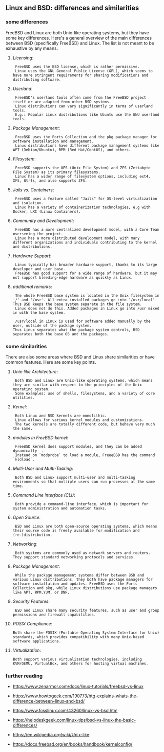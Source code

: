 ## Linux and BSD: differences and similarities 

### some differences


FreeBSD and Linux are both Unix-like operating systems, but they have some key differences. Here's a general overview of the main differences between BSD (specifically FreeBSD) and Linux. The list is not meant to be exhaustive by any means.

       
1. *Licensing*:

        FreeBSD uses the BSD license, which is rather permissive.
        Linux uses the GNU General Public License (GPL), which seems to have more stringent requirements for sharing modifications and distributing software.   
        
2. *Userland*:

        FreeBSD's userland tools often come from the FreeBSD project itself or are adapted from other BSD systems.
        Linux distributions can vary significantly in terms of userland tools.
        E.g.: Popular Linux distributions like Ubuntu use the GNU userland tools.    
        
3. *Package Management*:

        FreeBSD uses the Ports Collection and the pkg package manager for software installation and management.
        Linux distributions have different package management systems like APT (Debian/Ubuntu), RPM (Red Hat/CentOS), and others.
        
4. *Filesystem*:

        FreeBSD supports the UFS (Unix File System) and ZFS (Zettabyte File System) as its primary filesystems.
        Linux has a wider range of filesystem options, including ext4, XFS, Btrfs, and also supports ZFS. 
        
5. *Jails vs. Containers*:

        FreeBSD uses a feature called "Jails" for OS-level virtualization and isolation.
        Linux has a variety of containerization technologies, e.g with Docker, LXC (Linux Containers).   
        
6. *Community and Development*:

        FreeBSD has a more centralized development model, with a Core Team overseeing the project.
        Linux has a more distributed development model, with many different organizations and individuals contributing to the kernel and distributions.
        
7. *Hardware Support*:

        Linux typically has broader hardware support, thanks to its large developer and user base.
        FreeBSD has good support for a wide range of hardware, but it may not support bleeding-edge hardware as quickly as Linux. 
        
8. *additional remarks*:

	    The whole FreeBSD base system is located in the Unix filesystem in '/' and '/usr'. All extra installed packages go into '/usr/local'. 	Thus BSD keeps the base system separate in the file system.
        Linux does not do this. Added packages in Linux go into /usr mixed in with the base system. 
        
        /usr/local in Linux is used for software added manually by the user, outside of the package system.        
       Thus Linux separates what the package system controls, BSD separates both the base OS and the packages. 	        
        
        
### some similarities


There are also some areas where BSD and Linux share similarities or have common features.
Here are some key points.

1. *Unix-like Architecture*:     

    	Both BSD and Linux are Unix-like operating systems, which means they are similar with respect to the principles of the Unix operating system.
    	Some examples: use of shells, filesystems, and a variety of core utilities.
    
2. *Kernel*:

        Both Linux and BSD kernels are monolithic.
        Linux allows for various kernel modules and customizations.   
        The two kernels are totally different code, but behave very much the same.    
        
3. *modules in FreeBSD kernel*:

		FreeBSD kernel does support modules, and they can be added dynamically  .  
		Instead on `modprobe` to load a module, FreeeBSD has the command `kldload`.        
    	
4. *Multi-User and Multi-Tasking*:

    	Both BSD and Linux support multi-user and multi-tasking environments so that multiple users can run processes at the same time. 	
     
5. *Command Line Interface (CLI)*:

		Both provide a command-line interface, which is important for system administration and automation tasks.
		
6. *Open Source*: 

    	BSD and Linux are both open-source operating systems, which means their source code is freely available for modification and (re-)distribution.	
    		
7. *Networking*: 

    	Both systems are commonly used as network servers and routers. They support standard networking protocols and services.
    	
8. *Package Management*: 

    	While the package management systems differ between BSD and various Linux distributions, they both have package managers for software installation and updates. FreeBSD uses the Ports Collection and pkg, while Linux distributions use package managers like APT, RPM,YUM, or DNF. 	  

9. *Security Features*: 

    	BSD and Linux share many security features, such as user and group permissions and firewall capabilities.
    	
10. *POSIX Compliance*:

     	Both share the POSIX (Portable Operating System Interface for Unix) standards, which provides compatibility with many Unix-based software applications.
     	
11. *Virtualization*: 

    	Both support various virtualization technologies, including KVM/QEMU, VirtualBox, and others for hosting virtual machines.  
    

    	
    	
### further reading

* https://www.zenarmor.com/docs/linux-tutorials/freebsd-vs-linux

* https://www.howtogeek.com/190773/htg-explains-whats-the-difference-between-linux-and-bsd/

* https://www.fosslinux.com/43260/linux-vs-bsd.htm

* https://helpdeskgeek.com/linux-tips/bsd-vs-linux-the-basic-differences/

* https://en.wikipedia.org/wiki/Unix-like

* https://docs.freebsd.org/en/books/handbook/kernelconfig/
